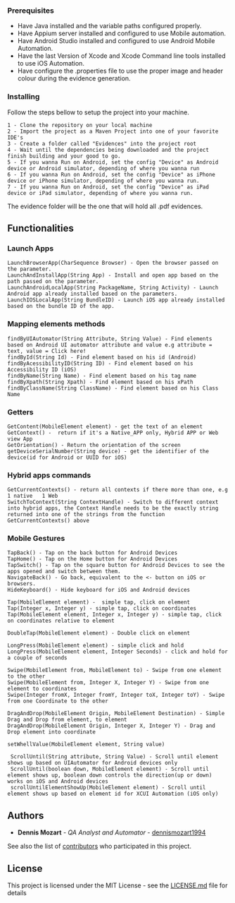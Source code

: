 ### Prerequisites

* Have Java installed and the variable paths configured properly.
* Have Appium server installed and configured to use Mobile automation.
* Have Android Studio installed and configured to use Android Mobile Automation.
* Have the last Version of Xcode and Xcode Command line tools installed to use iOS Automation.
* Have configure the .properties file to use the proper image and header colour during the evidence generation.

### Installing

Follow the steps bellow to setup the project into your machine.
```
1 - Clone the repository on your local machine
2 - Import the project as a Maven Project into one of your favorite IDE's
3 - Create a folder called "Evidences" into the project root
4 - Wait until the dependencies being downloaded and the project finish building and your good to go.
5 - If you wanna Run on Android, set the config "Device" as Android device or Android simulator, depending of where you wanna run
6 - If you wanna Run on Android, set the config "Device" as iPhone device or iPhone simulator, depending of where you wanna run.
7 - If you wanna Run on Android, set the config "Device" as iPad device or iPad simulator, depending of where you wanna run.
```

The evidence folder will be the one that will hold all .pdf evidences.

## Functionalities
### Launch Apps
```
LaunchBrowserApp(CharSequence Browser) - Open the browser passed on the parameter.
LaunchAndInstallApp(String App) - Install and open app based on the path passed on the parameter.
LaunchAndroidLocalApp(String PackageName, String Activity) - Launch Android app already installed based on the parameters.
LaunchIOSLocalApp(String BundleID) - Launch iOS app already installed based on the bundle ID of the app.
```
### Mapping elements methods
```
findByUIAutomator(String Attribute, String Value) - Find elements based on Android UI automator attribute and value e.g attribute = text, value = Click here!
findById(String Id) - Find element based on his id (Android)
findByAcessibilityID(String ID) - Find element based on his Accessibility ID (iOS)
findByName(String Name) - Find element based on his tag name
findByXpath(String Xpath) - Find element based on his xPath
findByClassName(String ClassName) - Find element based on his Class Name
```
### Getters
```
GetContent(MobileElement element) - get the text of an element
GetContext() -  return if it's a Native_APP only, Hybrid APP or Web view App
GetOrientation() - Return the orientation of the screen
getDeviceSerialNumber(String device) - get the identifier of the device(id for Android or UUID for iOS)
```
### Hybrid apps commands
```
GetCurrentContexts() - return all contexts if there more than one, e.g 1 native   1 Web
SwitchToContext(String ContextHandle) - Switch to different context into hybrid apps, the Context Handle needs to be the exactly string returned into one of the strings from the function GetCurrentContexts() above
```

### Mobile Gestures
```
TapBack() - Tap on the back button for Android Devices
TapHome() - Tap on the Home button for Android Devices
TapSwitch() - Tap on the square button for Android Devices to see the apps opened and switch between them.
NavigateBack() - Go back, equivalent to the <- button on iOS or browsers.
HideKeyboard() - Hide keyboard for iOS and Android devices

Tap(MobileElement element) -  simple tap, click on element
Tap(Integer x, Integer y) - simple tap, click on coordinates
Tap(MobileElement element, Integer x, Integer y) - simple tap, click on coordinates relative to element

DoubleTap(MobileElement element) - Double click on element

LongPress(MobileElement element) - simple click and hold
LongPress(MobileElement element, Integer Seconds) - click and hold for a couple of seconds

Swipe(MobileElement from, MobileElement to) - Swipe from one element to the other
Swipe(MobileElement from, Integer X, Integer Y) - Swipe from one element to coordinates
Swipe(Integer fromX, Integer fromY, Integer toX, Integer toY) - Swipe from one Coordinate to the other

DragAndDrop(MobileElement Origin, MobileElement Destination) - Simple Drag and Drop from element, to element
DragAndDrop(MobileElement Origin, Integer X, Integer Y) - Drag and Drop element into coordinate

setWhellValue(MobileElement element, String value)

 ScrollUntil(String attribute, String Value) - Scroll until element shows up based on UIAutomator for Android devices only
 ScrollUntil(boolean down, MobileElement element) - Scroll until element shows up, boolean down controls the direction(up or down) works on iOS and Android devices
 scrollUntilElementShowUp(MobileElement element) - Scroll until element shows up based on element id for XCUI Automation (iOS only)
```

## Authors

* **Dennis Mozart** - *QA Analyst and Automator* - [dennismozart1994](https://github.com/dennismozart1994)

See also the list of [contributors](https://github.com/your/project/contributors) who participated in this project.

## License

This project is licensed under the MIT License - see the [LICENSE.md](LICENSE.md) file for details
